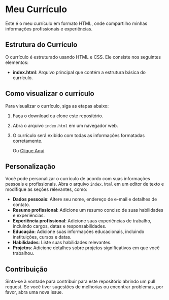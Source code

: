 # Meu Currículo

Este é o meu currículo em formato HTML, onde compartilho minhas informações profissionais e experiências.

## Estrutura do Currículo

O currículo é estruturado usando HTML e CSS. Ele consiste nos seguintes elementos:

- **index.html**: Arquivo principal que contém a estrutura básica do currículo.

## Como visualizar o currículo

Para visualizar o currículo, siga as etapas abaixo:

1. Faça o download ou clone este repositório.
2. Abra o arquivo `index.html` em um navegador web.
3. O currículo será exibido com todas as informações formatadas corretamente.

   Ou [Clique Aqui](https://ebertlc.github.io/Curriculo-Eber-Lucas-C-Elias/)

## Personalização

Você pode personalizar o currículo de acordo com suas informações pessoais e profissionais. Abra o arquivo `index.html` em um editor de texto e modifique as seções relevantes, como:

- **Dados pessoais**: Altere seu nome, endereço de e-mail e detalhes de contato.
- **Resumo profissional**: Adicione um resumo conciso de suas habilidades e experiências.
- **Experiência profissional**: Adicione suas experiências de trabalho, incluindo cargos, datas e responsabilidades.
- **Educação**: Adicione suas informações educacionais, incluindo instituições, cursos e datas.
- **Habilidades**: Liste suas habilidades relevantes.
- **Projetos**: Adicione detalhes sobre projetos significativos em que você trabalhou.

## Contribuição

Sinta-se à vontade para contribuir para este repositório abrindo um pull request. Se você tiver sugestões de melhorias ou encontrar problemas, por favor, abra uma nova issue.

